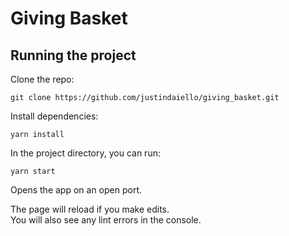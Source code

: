 # Giving Basket

## Running the project

Clone the repo:

`git clone https://github.com/justindaiello/giving_basket.git`

Install dependencies:

`yarn install`

In the project directory, you can run:

`yarn start`

Opens the app on an open port.

The page will reload if you make edits.\
You will also see any lint errors in the console.
